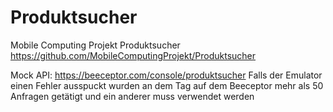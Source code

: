 # Produktsucher
Mobile Computing Projekt Produktsucher
https://github.com/MobileComputingProjekt/Produktsucher

Mock API: https://beeceptor.com/console/produktsucher
Falls der Emulator einen Fehler ausspuckt wurden an dem Tag auf dem Beeceptor mehr als 50 Anfragen getätigt und ein anderer muss verwendet werden
